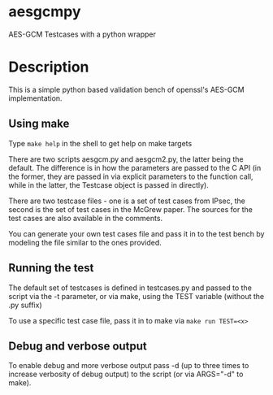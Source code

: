 # aesgcmpy
AES-GCM Testcases with a python wrapper

Description
===========
This is a simple python based validation bench of openssl's AES-GCM
implementation.

## Using make

Type `make help` in the shell to get help on make targets

There are two scripts aesgcm.py and aesgcm2.py, the latter being the
default. The difference is in how the parameters are passed to the C
API (in the former, they are passed in via explicit parameters to the
function call, while in the latter, the Testcase object is passed in
directly).

There are two testcase files - one is a set of test cases from IPsec,
the second is the set of test cases in the McGrew paper. The sources
for the test cases are also available in the comments.

You can generate your own test cases file and pass it in to the test
bench by modeling the file similar to the ones provided.

## Running the test

The default set of testcases is defined in testcases.py and passed to the script via the -t parameter, or via make, using the TEST variable (without the .py suffix)

To use a specific test case file, pass it in to make via `make run TEST=<x>`

## Debug and verbose output

To enable debug and more verbose output pass -d (up to three times to increase verbosity of debug output) to the script (or via ARGS="-d" to make).
